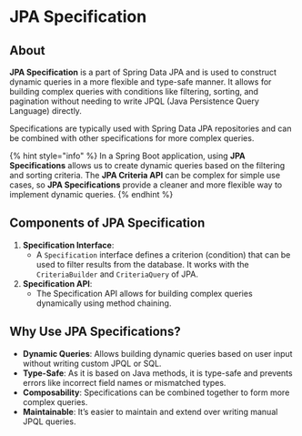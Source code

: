 # JPA Specification

## About

**JPA Specification** is a part of Spring Data JPA and is used to construct dynamic queries in a more flexible and type-safe manner. It allows for building complex queries with conditions like filtering, sorting, and pagination without needing to write JPQL (Java Persistence Query Language) directly.

Specifications are typically used with Spring Data JPA repositories and can be combined with other specifications for more complex queries.

{% hint style="info" %}
In a Spring Boot application, using **JPA Specifications** allows us to create dynamic queries based on the filtering and sorting criteria. The **JPA Criteria API** can be complex for simple use cases, so **JPA Specifications** provide a cleaner and more flexible way to implement dynamic queries.
{% endhint %}

## Components of JPA Specification

1. **Specification Interface**:
   * A `Specification` interface defines a criterion (condition) that can be used to filter results from the database. It works with the `CriteriaBuilder` and `CriteriaQuery` of JPA.
2. **Specification API**:
   * The Specification API allows for building complex queries dynamically using method chaining.

## Why Use JPA Specifications?

* **Dynamic Queries**: Allows building dynamic queries based on user input without writing custom JPQL or SQL.
* **Type-Safe**: As it is based on Java methods, it is type-safe and prevents errors like incorrect field names or mismatched types.
* **Composability**: Specifications can be combined together to form more complex queries.
* **Maintainable**: It’s easier to maintain and extend over writing manual JPQL queries.



